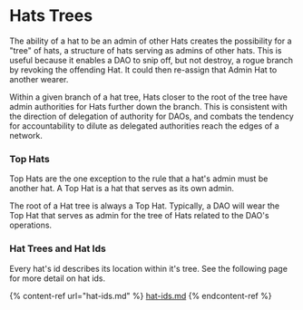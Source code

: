 # Hats Trees

The ability of a hat to be an admin of other Hats creates the possibility for a "tree" of hats, a structure of hats serving as admins of other hats. This is useful because it enables a DAO to snip off, but not destroy, a rogue branch by revoking the offending Hat. It could then re-assign that Admin Hat to another wearer.

Within a given branch of a hat tree, Hats closer to the root of the tree have admin authorities for Hats further down the branch. This is consistent with the direction of delegation of authority for DAOs, and combats the tendency for accountability to dilute as delegated authorities reach the edges of a network.

### **Top Hats**

Top Hats are the one exception to the rule that a hat's admin must be another hat. A Top Hat is a hat that serves as its own admin.

The root of a Hat tree is always a Top Hat. Typically, a DAO will wear the Top Hat that serves as admin for the tree of Hats related to the DAO's operations.

### Hat Trees and Hat Ids

Every hat's id describes its location within it's tree. See the following page for more detail on hat ids.

{% content-ref url="hat-ids.md" %}
[hat-ids.md](hat-ids.md)
{% endcontent-ref %}
